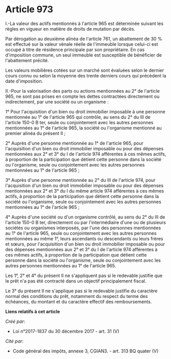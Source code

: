 # Article 973

I.-La valeur des actifs mentionnés à l'article 965 est déterminée suivant les règles en vigueur en matière de droits de
mutation par décès.

Par dérogation au deuxième alinéa de l'article 761, un abattement de 30 % est effectué sur la valeur vénale réelle de
l'immeuble lorsque celui-ci est occupé à titre de résidence principale par son propriétaire. En cas d'imposition commune, un
seul immeuble est susceptible de bénéficier de l'abattement précité.

Les valeurs mobilières cotées sur un marché sont évaluées selon le dernier cours connu ou selon la moyenne des trente
derniers cours qui précèdent la date d'imposition.

II.-Pour la valorisation des parts ou actions mentionnées au 2° de l'article 965, ne sont pas prises en compte les dettes
contractées directement ou indirectement, par une société ou un organisme :

1° Pour l'acquisition d'un bien ou droit immobilier imposable à une personne mentionnée au 1° de l'article 965 qui contrôle,
au sens du 2° du III de l'article 150-0 B ter, seule ou conjointement avec les autres personnes mentionnées au 1° de
l'article 965, la société ou l'organisme mentionné au premier alinéa du présent II ;

2° Auprès d'une personne mentionnée au 1° de l'article 965, pour l'acquisition d'un bien ou droit immobilier imposable ou
pour des dépenses mentionnées aux 2° et 3° du I de l'article 974 afférentes à ces mêmes actifs, à proportion de la
participation que détient cette personne dans la société ou l'organisme, seule ou conjointement avec les autres personnes
mentionnées au 1° de l'article 965 ;

3° Auprès d'une personne mentionnée au 2° du III de l'article 974, pour l'acquisition d'un bien ou droit immobilier imposable
ou pour des dépenses mentionnées aux 2° et 3° du I du même article 974 afférentes à ces mêmes actifs, à proportion de la
participation que détient cette personne dans la société ou l'organisme, seule ou conjointement avec les autres personnes
mentionnées au 1° de l'article 965 ;

4° Auprès d'une société ou d'un organisme contrôlé, au sens du 2° du III de l'article 150-0 B ter, directement ou par
l'intermédiaire d'une ou de plusieurs sociétés ou organismes interposés, par l'une des personnes mentionnées au 1° de
l'article 965, seule ou conjointement avec les autres personnes mentionnées au même 1°, leurs ascendants ou descendants ou
leurs frères et sœurs, pour l'acquisition d'un bien ou droit immobilier imposable ou pour des dépenses mentionnées aux 2° et
3° du I de l'article 974 afférentes à ces mêmes actifs, à proportion de la participation que détient cette personne dans la
société ou l'organisme, seule ou conjointement avec les autres personnes mentionnées au 1° de l'article 965.

Les 1°, 2° et 4° du présent II ne s'appliquent pas si le redevable justifie que le prêt n'a pas été contracté dans un
objectif principalement fiscal.

Le 3° du présent II ne s'applique pas si le redevable justifie du caractère normal des conditions du prêt, notamment du
respect du terme des échéances, du montant et du caractère effectif des remboursements.

**Liens relatifs à cet article**

_Créé par_:

  - Loi n°2017-1837 du 30 décembre 2017 - art. 31 (V)

_Cité par_:

  - Code général des impôts, annexe 3, CGIAN3. - art. 313 BQ quater (V)
